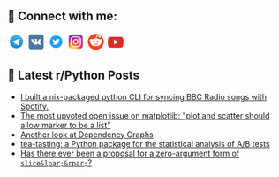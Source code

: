 ## 🔎 Connect with me:
[<img src="https://github.com/bullbesh/bullbesh/blob/main/images/Telegram.png" width="32" height="32" />](https://t.me/bullbesh)
[<img src="https://github.com/bullbesh/bullbesh/blob/main/images/VK.png" width="32" height="32" />](https://vk.com/bullbesh)
[<img src="https://github.com/bullbesh/bullbesh/blob/main/images/Twitter.png" width="32" height="32" />](https://twitter.com/bullbesh1)
[<img src="https://github.com/bullbesh/bullbesh/blob/main/images/Instagram.png" width="32" height="32" />](https://www.instagram.com/bullbesh)
[<img src="https://github.com/bullbesh/bullbesh/blob/main/images/Reddit.png" width="32" height="32" />](https://www.reddit.com/user/bullbesh)
[<img src="https://github.com/bullbesh/bullbesh/blob/main/images/YouTube.png" width="32" height="32" />](https://www.youtube.com/channel/UCtfjRs6uzgq5mfm8S06WTcg)

## 📕 Latest r/Python Posts
<!-- BLOG-POST-LIST:START -->
- [I built a nix-packaged python CLI for syncing BBC Radio songs with Spotify.](https://www.reddit.com/r/Python/comments/1ewdlxz/i_built_a_nixpackaged_python_cli_for_syncing_bbc/)
- [The most upvoted open issue on matplotlib: &quot;plot and scatter should allow marker to be a list&quot;](https://www.reddit.com/r/Python/comments/1ewdf88/the_most_upvoted_open_issue_on_matplotlib_plot/)
- [Another look at Dependency Graphs](https://www.reddit.com/r/Python/comments/1ew8w08/another_look_at_dependency_graphs/)
- [tea-tasting: a Python package for the statistical analysis of A/B tests](https://www.reddit.com/r/Python/comments/1ew4ixg/teatasting_a_python_package_for_the_statistical/)
- [Has there ever been a proposal for a zero-argument form of `slice&lpar;&rpar;`?](https://www.reddit.com/r/Python/comments/1ew3kvm/has_there_ever_been_a_proposal_for_a_zeroargument/)
<!-- BLOG-POST-LIST:END -->
